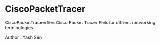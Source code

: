 # CiscoPacketTracer
CiscoPacketTraceerfiles
Cisco Packet Tracer Fiels for diffrent networking terminologies 

Author : Yash Sen

